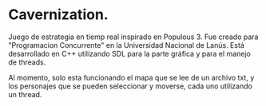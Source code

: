 Cavernization.
==============

Juego de estrategia en tiemp real inspirado en Populous 3. Fue creado
para "Programacion Concurrente" en la Universidad Nacional de
Lanús. Está desarrollado en C++ utilizando SDL para la parte gráfica y
para el manejo de threads.

Al momento, solo esta funcionando el mapa que se lee de un archivo
txt, y los personajes que se pueden seleccionar y moverse, cada uno
utilizando un thread.

